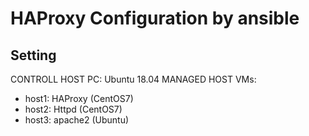 # HAProxy Configuration by ansible
## Setting
CONTROLL HOST PC: Ubuntu 18.04
MANAGED HOST VMs:
- host1: HAProxy (CentOS7)
- host2: Httpd (CentOS7)
- host3: apache2 (Ubuntu)
